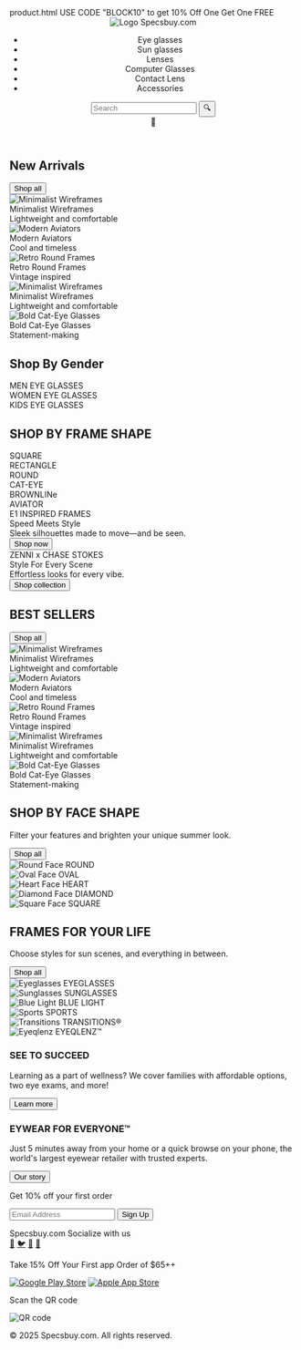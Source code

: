 <!DOCTYPE html>
<html lang="en">
<head>
<meta charset="UTF-8" />
<meta name="viewport" content="width=device-width, initial-scale=1" />
<title>Specsbuy.com</title>
<link rel="stylesheet" href="style.css"/>
<link rel="icon" type="image/png" href="https://i.ibb.co/6W3QNyD/spectacles.png"/>
<link rel="html" href="product.html">
</head>
<body>

<div class="top-banner">product.html
  USE CODE "BLOCK10" to get 10% Off One Get One FREE
</div>

<header>
  <div class="logo">
    <img src="https://i.ibb.co/6W3QNyD/spectacles.png" alt="Logo" />
    Specsbuy.com
  </div>
  <nav>
    <ul>
      <li>Eye glasses</li>
      <li>Sun glasses</li>
      <li>Lenses</li>
      <li>Computer Glasses</li>
      <li>Contact Lens</li>
      <li>Accessories</li>
    </ul>
  </nav>
  <div class="search-bar">
    <input type="text" placeholder="Search" />
    <button>🔍</button>
  </div>
  <div class="user-icon">👤</div>
</header>

<div class="carousel">
  <div class="dots">
    <span class="dot"></span>
    <span class="dot"></span>
    <span class="dot inactive"></span>
    <span class="dot inactive"></span>
    <span class="dot inactive"></span>
  </div>
</div>

<h2 class="section-title">New Arrivals</h2>
<button class="shop-all-btn">Shop all</button>
<div class="new-arrivals">
  <div class="card">
    <img src="Minimalist wireframe glasses.jpg" alt="Minimalist Wireframes" />
    <div class="title">Minimalist Wireframes</div>
    <div class="subtitle">Lightweight and comfortable</div>
  </div>
  <div class="card">
    <img src="https://cdn.shopify.com/s/files/1/0270/9785/9294/products/Modern-Aviators-351x235.jpg" alt="Modern Aviators" />
    <div class="title">Modern Aviators</div>
    <div class="subtitle">Cool and timeless</div>
  </div>
  <div class="card">
    <img src="https://cdn.shopify.com/s/files/1/0270/9785/9294/products/Retro-Round-Frames-351x235.jpg" alt="Retro Round Frames" />
    <div class="title">Retro Round Frames</div>
    <div class="subtitle">Vintage inspired</div>
  </div>
  <div class="card">
    <img src="https://cdn.shopify.com/s/files/1/0270/9785/9294/products/Minimalist-Wireframes-351x235.jpg" alt="Minimalist Wireframes" />
    <div class="title">Minimalist Wireframes</div>
    <div class="subtitle">Lightweight and comfortable</div>
  </div>
  <div class="card">
    <img src="https://cdn.shopify.com/s/files/1/0270/9785/9294/products/Bold-Cat-Eye-Glasses-351x235.jpg" alt="Bold Cat-Eye Glasses" />
    <div class="title">Bold Cat-Eye Glasses</div>
    <div class="subtitle">Statement-making</div>
  </div>
</div>

<h2 class="section-title">Shop By Gender</h2>
<div class="shop-by-gender">
  <div class="gender-box">MEN EYE GLASSES</div>
  <div class="gender-box">WOMEN EYE GLASSES</div>
  <div class="gender-box">KIDS EYE GLASSES</div>
</div>

<h2 class="section-title">SHOP BY FRAME SHAPE</h2>
<div class="shop-by-shape">
  <div class="shape-list">
    <div class="shape-item">SQUARE</div>
    <div class="shape-item">RECTANGLE</div>
    <div class="shape-item">ROUND</div>
    <div class="shape-item">CAT-EYE</div>
    <div class="shape-item">BROWNLINe</div>
    <div class="shape-item">AVIATOR</div>
  </div>
</div>

<div class="banners">
  <div class="banner red">
    <div>
      <div class="title">E1 INSPIRED FRAMES</div>
      <div class="subtitle">Speed Meets Style<br />Sleek silhouettes made to move—and be seen.</div>
      <button>Shop now</button>
    </div>
  </div>
  <div class="banner blue">
    <div>
      <div class="title">ZENNI x CHASE STOKES</div>
      <div class="subtitle">Style For Every Scene<br />Effortless looks for every vibe.</div>
      <button>Shop collection</button>
    </div>
  </div>
</div>
<!-- Best Sellers Section -->
<h2 class="section-title">BEST SELLERS</h2>
<button class="shop-all-btn">Shop all</button>
<div class="new-arrivals best-sellers">
  <div class="card">
    <img src="https://cdn.shopify.com/s/files/1/0270/9785/9294/products/Minimalist-Wireframes-351x235.jpg" alt="Minimalist Wireframes" />
    <div class="title">Minimalist Wireframes</div>
    <div class="subtitle">Lightweight and comfortable</div>
  </div>
  <div class="card">
    <img src="https://cdn.shopify.com/s/files/1/0270/9785/9294/products/Modern-Aviators-351x235.jpg" alt="Modern Aviators" />
    <div class="title">Modern Aviators</div>
    <div class="subtitle">Cool and timeless</div>
  </div>
  <div class="card">
    <img src="https://cdn.shopify.com/s/files/1/0270/9785/9294/products/Retro-Round-Frames-351x235.jpg" alt="Retro Round Frames" />
    <div class="title">Retro Round Frames</div>
    <div class="subtitle">Vintage inspired</div>
  </div>
  <div class="card">
    <img src="https://cdn.shopify.com/s/files/1/0270/9785/9294/products/Minimalist-Wireframes-351x235.jpg" alt="Minimalist Wireframes" />
    <div class="title">Minimalist Wireframes</div>
    <div class="subtitle">Lightweight and comfortable</div>
  </div>
  <div class="card">
    <img src="https://cdn.shopify.com/s/files/1/0270/9785/9294/products/Bold-Cat-Eye-Glasses-351x235.jpg" alt="Bold Cat-Eye Glasses" />
    <div class="title">Bold Cat-Eye Glasses</div>
    <div class="subtitle">Statement-making</div>
  </div>
</div>

<!-- Shop By Face Shape -->
<h2 class="section-title">SHOP BY FACE SHAPE</h2>
<p class="section-subtitle">Filter your features and brighten your unique summer look.</p>
<button class="shop-all-btn shop-all-btn-right">Shop all</button>
<div class="face-shape-list">
  <div class="face-shape-item">
    <img src="https://cdn-icons-png.flaticon.com/512/194/194938.png" alt="Round Face" />
    <span>ROUND</span>
  </div>
  <div class="face-shape-item">
    <img src="https://cdn-icons-png.flaticon.com/512/194/194935.png" alt="Oval Face" />
    <span>OVAL</span>
  </div>
  <div class="face-shape-item">
    <img src="https://cdn-icons-png.flaticon.com/512/194/194936.png" alt="Heart Face" />
    <span>HEART</span>
  </div>
  <div class="face-shape-item">
    <img src="https://cdn-icons-png.flaticon.com/512/194/194931.png" alt="Diamond Face" />
    <span>DIAMOND</span>
  </div>
  <div class="face-shape-item">
    <img src="https://cdn-icons-png.flaticon.com/512/194/194933.png" alt="Square Face" />
    <span>SQUARE</span>
  </div>
</div>

<!-- Frames for Your Life -->
<h2 class="section-title">FRAMES FOR YOUR LIFE</h2>
<p class="section-subtitle">Choose styles for sun scenes, and everything in between.</p>
<button class="shop-all-btn shop-all-btn-right">Shop all</button>
<div class="frames-life-list">
  <div class="frame-life-item">
    <img src="Minimalist wireframe glasses.jpg" alt="Eyeglasses" />
    <span>EYEGLASSES</span>
  </div>
  <div class="frame-life-item">
    <img src="https://cdn-icons-png.flaticon.com/512/761/761744.png" alt="Sunglasses" />
    <span>SUNGLASSES</span>
  </div>
  <div class="frame-life-item">
    <img src="Minimalist wireframe glasses.jpg" alt="Blue Light" />
    <span>BLUE LIGHT</span>
  </div>
  <div class="frame-life-item">
    <img src="Minimalist wireframe glasses.jpg" alt="Sports" />
    <span>SPORTS</span>
  </div>
  <div class="frame-life-item">
    <img src="Minimalist wireframe glasses.jpg" alt="Transitions" />
    <span>TRANSITIONS®</span>
  </div>
  <div class="frame-life-item">
    <img src="Minimalist wireframe glasses.jpg" alt="Eyeqlenz" />
    <span>EYEQLENZ™</span>
  </div>
</div>

<!-- Promotional Banners -->
<div class="promo-banners">
  <div class="promo-banner blue-bg">
    <div>
      <h3>SEE TO SUCCEED</h3>
      <p>Learning as a part of wellness? We cover families with affordable options, two eye exams, and more!</p>
      <button>Learn more</button>
    </div>
  </div>
  <div class="promo-banner white-bg">
    <div>
      <h3>EYWEAR FOR EVERYONE™</h3>
      <p>Just 5 minutes away from your home or a quick browse on your phone, the world's largest eyewear retailer with trusted experts.</p>
      <button>Our story</button>
    </div>
  </div>
</div>

<!-- Email signup -->
<div class="email-signup">
  <p>Get 10% off your first order</p>
  <form>
    <input type="email" placeholder="Email Address" required />
    <button type="submit">Sign Up</button>
  </form>
</div>

<!-- Socials -->
<div class="socials">
  <span>Specsbuy.com Socialize with us</span>
  <div class="social-icons">
    <a href="#" aria-label="Facebook">🔵</a>
    <a href="#" aria-label="Twitter">🐦</a>
    <a href="#" aria-label="Pinterest">📌</a>
    <a href="#" aria-label="Instagram">📸</a>
  </div>
</div>

<!-- App promotion -->
<div class="app-promo">
  <p>Take 15% Off Your First app Order of $65++</p>
  <div class="app-icons">
    <a href="#"><img src="https://upload.wikimedia.org/wikipedia/commons/7/78/Google_Play_Store_badge_EN.svg" alt="Google Play Store" /></a>
    <a href="#"><img src="https://developer.apple.com/assets/elements/badges/download-on-the-app-store.svg" alt="Apple App Store" /></a>
  </div>
  <div class="qrcode">
    <p>Scan the QR code</p>
    <img src="https://upload.wikimedia.org/wikipedia/commons/2/2b/QRCode-Sample.svg" alt="QR code" />
  </div>
</div>

<!-- Footer (simplified for demo, add your links) -->
<footer>
  <p>© 2025 Specsbuy.com. All rights reserved.</p>
</footer>

</body>
</html>
